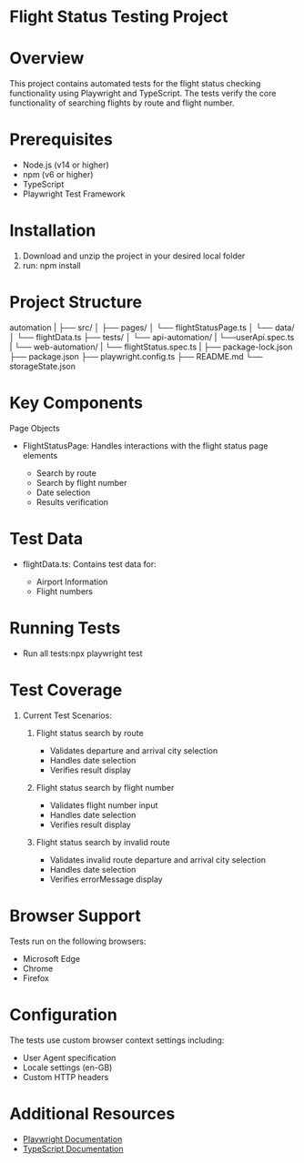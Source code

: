 # Flight Status Testing Project

# Overview
This project contains automated tests for the flight status checking functionality using Playwright and TypeScript. The tests verify the core functionality of searching flights by route and flight number.

# Prerequisites

- Node.js (v14 or higher)
- npm (v6 or higher)
- TypeScript
- Playwright Test Framework

# Installation
1. Download and unzip the project in your desired local folder
2. run: npm install

# Project Structure

automation 
|
├── src/
│   ├── pages/
│       └── flightStatusPage.ts
│   └── data/
│       └── flightData.ts
├── tests/
│   └── api-automation/
|       └──userApi.spec.ts
|       └── web-automation/
|       └── flightStatus.spec.ts
|
├── package-lock.json
├── package.json
├── playwright.config.ts
├── README.md
└── storageState.json


# Key Components
Page Objects

- FlightStatusPage: Handles interactions with the flight status page elements

    - Search by route
    - Search by flight number
    - Date selection
    - Results verification

# Test Data

- flightData.ts: Contains test data for:

    - Airport Information
    - Flight numbers

# Running Tests
- Run all tests:npx playwright test

# Test Coverage
1. Current Test Scenarios:

    1. Flight status search by route
        - Validates departure and arrival city selection
        - Handles date selection
        - Verifies result display


    2. Flight status search by flight number

        - Validates flight number input
        - Handles date selection
        - Verifies result display

    3. Flight status search by invalid route
        - Validates invalid route departure and arrival city selection
        - Handles date selection
        - Verifies errorMessage display

# Browser Support
Tests run on the following browsers:

- Microsoft Edge
- Chrome
- Firefox

# Configuration
The tests use custom browser context settings including:

- User Agent specification
- Locale settings (en-GB)
- Custom HTTP headers

# Additional Resources
- [Playwright Documentation](https://playwright.dev/docs/intro)
- [TypeScript Documentation](https://www.typescriptlang.org/)
